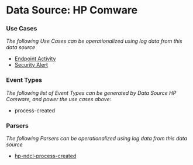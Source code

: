 Data Source: HP Comware
=======================

### Use Cases

_The following Use Cases can be operationalized using log data from this data source_

* [Endpoint Activity](usecase_endpoint_activity.md)
* [Security Alert](usecase_security_alert.md)


### Event Types

_The following list of Event Types can be generated by Data Source HP Comware, and power the use cases above:_

- process-created


### Parsers

_The following Parsers can be operationalized using log data from this data source_

* [hp-ndcl-process-created](parserContent_hp-ndcl-process-created.md)
